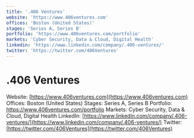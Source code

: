 ```yaml
---
title: '.406 Ventures'
website: 'https://www.406ventures.com'
offices: 'Boston (United States)'
stages: 'Series A, Series B'
portfolio: 'https://www.406ventures.com/portfolio'
markets: 'Cyber Security, Data & Cloud, Digital Health'
linkedin: 'https://www.linkedin.com/company/.406-ventures/'
twitter: 'https://twitter.com/406Ventures'
---
```


# .406 Ventures
Website: [https://www.406ventures.com](https://www.406ventures.com)
Offices: Boston (United States)
Stages: Series A, Series B
Portfolio: https://www.406ventures.com/portfolio
Markets: Cyber Security, Data & Cloud, Digital Health
LinkedIn: [https://www.linkedin.com/company/.406-ventures/](https://www.linkedin.com/company/.406-ventures/)
Twitter: [https://twitter.com/406Ventures](https://twitter.com/406Ventures)
